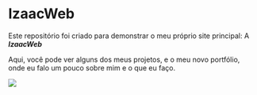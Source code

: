 # IzaacWeb
Este repositório foi criado para demonstrar o meu próprio site principal: A _**IzaacWeb**_

Aqui, você pode ver alguns dos meus projetos, e o meu novo portfólio, onde eu falo um pouco sobre mim e o que eu faço.

![](https://media.tenor.com/nq-mZmaKK4UAAAAi/halo-infinite.gif)
